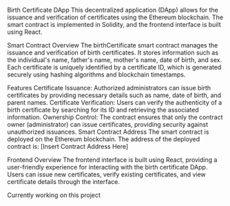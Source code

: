 Birth Certificate DApp
This decentralized application (DApp) allows for the issuance and verification of certificates using the Ethereum blockchain. The smart contract is implemented in Solidity, and the frontend interface is built using React.

Smart Contract
Overview
The birthCertificate smart contract manages the issuance and verification of birth certificates. It stores information such as the individual's name, father's name, mother's name, date of birth, and sex. Each certificate is uniquely identified by a certificate ID, which is generated securely using hashing algorithms and blockchain timestamps.

Features
Certificate Issuance: Authorized administrators can issue birth certificates by providing necessary details such as name, date of birth, and parent names.
Certificate Verification: Users can verify the authenticity of a birth certificate by searching for its ID and retrieving the associated information.
Ownership Control: The contract ensures that only the contract owner (administrator) can issue certificates, providing security against unauthorized issuances.
Smart Contract Address
The smart contract is deployed on the Ethereum blockchain. The address of the deployed contract is: [Insert Contract Address Here]

Frontend
Overview
The frontend interface is built using React, providing a user-friendly experience for interacting with the birth certificate DApp. Users can issue new certificates, verify existing certificates, and view certificate details through the interface.

Currently working on this project
